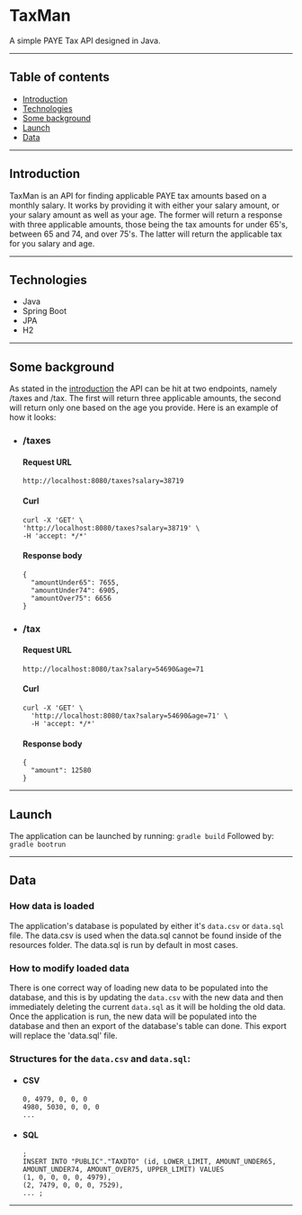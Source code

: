 # TaxMan

A simple PAYE Tax API designed in Java.

***

## Table of contents
* [Introduction](#introduction)
* [Technologies](#technologies)
* [Some background](#some-background)
* [Launch](#launch)
* [Data](#data)
***
## Introduction
TaxMan is an API for finding applicable PAYE tax amounts based on a monthly salary. 
It works by providing it with either your salary amount, or your salary amount as 
well as your age. The former will return a response with three applicable amounts,
those being the tax amounts for under 65's, between 65 and 74, and over 75's. The latter
will return the applicable tax for you salary and age.
***
## Technologies
* Java
* Spring Boot
* JPA
* H2
***
## Some background
As stated in the [introduction](#introduction) the API can be hit at two endpoints, 
namely /taxes and /tax. The first will return three applicable amounts, the second will 
return only one based on the age you provide. Here is an example of how it looks:
* ### /taxes
  #### Request URL
    `http://localhost:8080/taxes?salary=38719`

    #### Curl
    ```
    curl -X 'GET' \
    'http://localhost:8080/taxes?salary=38719' \
    -H 'accept: */*'
    ```
    
    #### Response body
    ```
    {
      "amountUnder65": 7655,
      "amountUnder74": 6905,
      "amountOver75": 6656
    }
    ```
* ### /tax
    
    #### Request URL
    `http://localhost:8080/tax?salary=54690&age=71`
    
    #### Curl
    ```
    curl -X 'GET' \
      'http://localhost:8080/tax?salary=54690&age=71' \
      -H 'accept: */*'
    ```

    #### Response body
    ```
    {
      "amount": 12580
    }
    ```


***
## Launch

The application can be launched by running:
`gradle build`
Followed by:
`gradle bootrun`
***
## Data
### How data is loaded
The application's database is populated by either it's `data.csv` or `data.sql` file. The data.csv is used
when the data.sql cannot be found inside of the resources folder. The data.sql is run by default in most
cases. 

### How to modify loaded data
There is one correct way of loading new data to be populated into the database, and this is by updating
the `data.csv` with the new data and then immediately deleting the current `data.sql` as it will be holding
the old data. Once the application is run, the new data will be populated into the database and then an
export of the database's table can done. This export will replace the 'data.sql' file.

### Structures for the `data.csv` and `data.sql`:
* #### CSV

    ```
    0, 4979, 0, 0, 0
    4980, 5030, 0, 0, 0
    ...
    ```

* #### SQL
    ```
    ;
    INSERT INTO "PUBLIC"."TAXDTO" (id, LOWER_LIMIT, AMOUNT_UNDER65, AMOUNT_UNDER74, AMOUNT_OVER75, UPPER_LIMIT) VALUES
    (1, 0, 0, 0, 0, 4979),
    (2, 7479, 0, 0, 0, 7529),
    ... ;
    ```
***